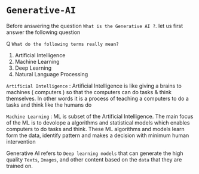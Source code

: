 # `Generative-AI`

Before answering the question ` What is the Generative AI ? `. let us first answer the following question 

Q `What do the following terms really mean?`
  1) Artificial Intelligence
  2) Machine Learning
  3) Deep Learning
  4) Natural Language Processing

`Artificial Intelligence` : Artificial Intelligence is like giving a brains to machines ( computers ) so that the computers can do tasks & think themselves. In other words it is a process of teaching a computers to do a tasks and think like the humans do

`Machine Learning` : ML is subset of the Artificial Intelligence. The main focus of the ML is to devolope a algorithms and statistical models which enables computers to do tasks and think. These ML algorithms and models learn form the data, identify pattern and makes a decision with minimum human intervention

Generative AI refers to `Deep learning models` that can generate the high quality `Texts`, `Images`, and other content based on the `data` that they are trained on.  
